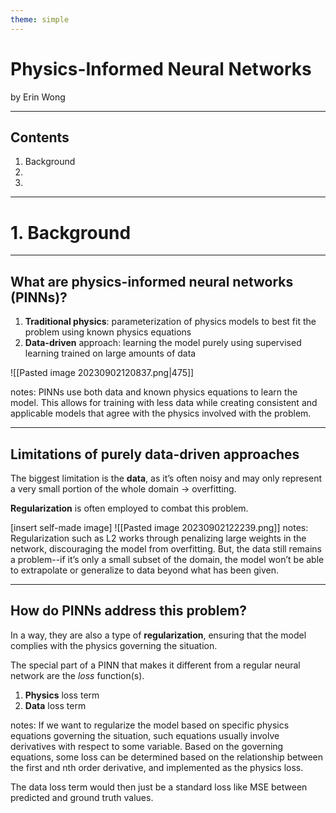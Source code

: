 ```yaml
---
theme: simple
---
```

# Physics-Informed Neural Networks
by Erin Wong

---
## Contents
1. Background
2. 
3. 
---
# 1. Background
---
## What are physics-informed neural networks (PINNs)?
1) **Traditional physics**: parameterization of physics models to best fit the problem using known physics equations
2) **Data-driven** approach: learning the model purely using supervised learning trained on large amounts of data

![[Pasted image 20230902120837.png|475]] <!-- element class="fragment" data-fragment-index="3" -->

notes: PINNs use both data and known physics equations to learn the model. This allows for training with less data while creating consistent and applicable models that agree with the physics involved with the problem.

---
## Limitations of purely data-driven approaches
The biggest limitation is the **data**, as it’s often noisy and may only represent a very small portion of the whole domain → overfitting.

**Regularization** is often employed to combat this problem.

[insert self-made image] ![[Pasted image 20230902122239.png]]
notes: Regularization such as L2 works through penalizing large weights in the network, discouraging the model from overfitting. But, the data still remains a problem--if it’s only a small subset of the domain, the model won’t be able to extrapolate or generalize to data beyond what has been given.

---
## How do PINNs address this problem?
In a way, they are also a type of **regularization**, ensuring that the model complies with the physics governing the situation.

The special part of a PINN that makes it different from a regular neural network are the *loss* function(s).
1) **Physics** loss term
2) **Data** loss term

notes: If we want to regularize the model based on specific physics equations governing the situation, such equations usually involve derivatives with respect to some variable. Based on the governing equations, some loss can be determined based on the relationship between the first and nth order derivative, and implemented as the physics loss. 

The data loss term would then just be a standard loss like MSE between predicted and ground truth values.